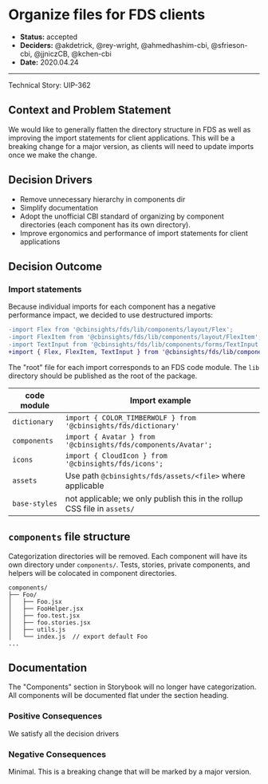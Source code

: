 # Organize files for FDS clients

- **Status:** accepted
- **Deciders:** @akdetrick, @rey-wright, @ahmedhashim-cbi, @sfrieson-cbi, @jjniczCB, @kchen-cbi
- **Date:** 2020.04.24

---

Technical Story: UIP-362

## Context and Problem Statement

We would like to generally flatten the directory structure in FDS as well as improving the
import statements for client applications. This will be a breaking change for a major
version, as clients will need to update imports once we make the change.

## Decision Drivers

* Remove unnecessary hierarchy in components dir
* Simplify documentation
* Adopt the unofficial CBI standard of organizing by component directories (each component
  has its own directory).
* Improve ergonomics and performance of import statements for client applications

## Decision Outcome

### Import statements
Because individual imports for each component has a negative performance impact, we decided
to use destructured imports:

```diff
-import Flex from '@cbinsights/fds/lib/components/layout/Flex';
-import FlexItem from '@cbinsights/fds/lib/components/layout/FlexItem';
-import TextInput from '@cbinsights/fds/lib/components/forms/TextInput';
+import { Flex, FlexItem, TextInput } from '@cbinsights/fds/lib/components';
```

The "root" file for each import corresponds to an FDS code module.
The `lib` directory should be published as the root of the package.

code module   | Import example
------------- | --------------------------------------
`dictionary`  | `import { COLOR_TIMBERWOLF } from '@cbinsights/fds/dictionary'`
`components`  | `import { Avatar } from '@cbinsights/fds/components/Avatar';`
`icons`       | `import { CloudIcon } from '@cbinsights/fds/icons';`
`assets`      | Use path `@cbinsights/fds/assets/<file>` where applicable
`base-styles` | not applicable; we only publish this in the rollup CSS file in `assets/`

## `components` file structure

Categorization directories will be removed.
Each component will have its own directory under `components/`.
Tests, stories, private components, and helpers will be colocated in component
directories.

```
components/
├── Foo/
│   ├── Foo.jsx
│   ├── FooHelper.jsx
│   ├── foo.test.jsx
│   ├── foo.stories.jsx
│   ├── utils.js
│   └── index.js  // export default Foo
...
```

## Documentation

The "Components" section in Storybook will no longer have categorization. All components
will be documented flat under the section heading.

### Positive Consequences

We satisfy all the decision drivers

### Negative Consequences

Minimal. This is a breaking change that will be marked by a major version.

